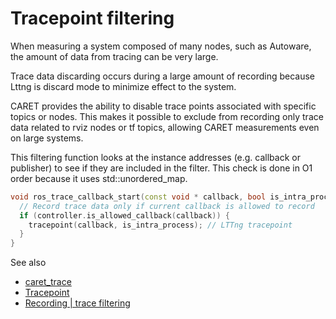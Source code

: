 # Tracepoint filtering

When measuring a system composed of many nodes, such as Autoware, the amount of data from tracing can be very large.

Trace data discarding occurs during a large amount of recording because Lttng is discard mode to minimize effect to the system.

CARET provides the ability to disable trace points associated with specific topics or nodes.
This makes it possible to exclude from recording only trace data related to rviz nodes or tf topics, allowing CARET measurements even on large systems.

This filtering function looks at the instance addresses (e.g. callback or publisher) to see if they are included in the filter.
This check is done in O1 order because it uses std::unordered_map.

```cpp
void ros_trace_callback_start(const void * callback, bool is_intra_process) {
  // Record trace data only if current callback is allowed to record
  if (controller.is_allowed_callback(callback)) {
    tracepoint(callback, is_intra_process); // LTTng tracepoint
  }
}
```

See also

- [caret_trace](../software_architecture/caret_trace.md)
- [Tracepoint](../trace_points/index.md)
- [Recording | trace filtering](../../recording/trace_filtering.md)
